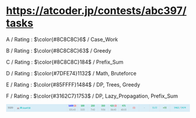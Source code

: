 # https://atcoder.jp/contests/abc397/tasks

A / Rating : $\color{#8C8C8C}6$ / Case_Work

B / Rating : $\color{#8C8C8C}63$ / Greedy

C / Rating : $\color{#8C8C8C}184$ / Prefix_Sum

D / Rating : $\color{#7DFE74}1132$ / Math, Bruteforce

E / Rating : $\color{#85FFFF}1484$ / DP, Trees, Greedy

F / Rating : $\color{#3162C7}1753$ / DP, Lazy_Propagation, Prefix_Sum

![My Image](https://github.com/kss418/Atcoder/blob/main/ABC/Images/Standings/397.png)
